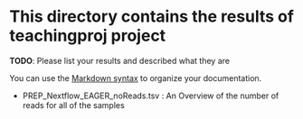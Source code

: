 # This directory contains the results of teachingproj project

**TODO**: Please list your results and described what they are

You can use the [Markdown syntax](https://www.markdownguide.org/basic-syntax/)  to organize your documentation.

-   PREP_Nextflow_EAGER_noReads.tsv : An Overview of the number of reads for all of the samples
